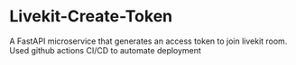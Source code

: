 # Livekit-Create-Token
A FastAPI microservice that generates an access token to join livekit room. Used github actions CI/CD to automate deployment
